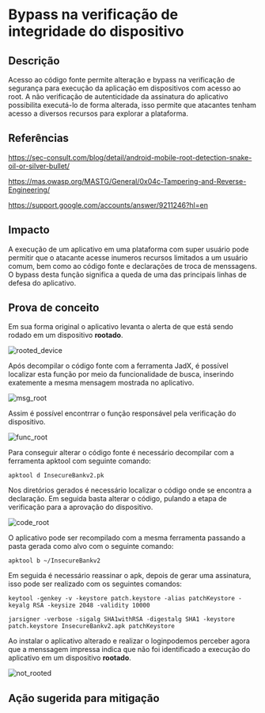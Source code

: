 # Bypass na verificação de integridade do dispositivo

## Descrição

Acesso ao código fonte permite alteração e bypass na verificação de segurança para execução da aplicação em dispositivos com acesso ao root. A não verificação de autenticidade da assinatura do aplicativo possibilita executá-lo de forma alterada, isso permite que atacantes tenham acesso a diversos recursos para explorar a plataforma.

## Referências

https://sec-consult.com/blog/detail/android-mobile-root-detection-snake-oil-or-silver-bullet/

https://mas.owasp.org/MASTG/General/0x04c-Tampering-and-Reverse-Engineering/

https://support.google.com/accounts/answer/9211246?hl=en


## Impacto

A execução de um aplicativo em uma plataforma com super usuário pode permitir que o atacante acesse inumeros recursos limitados a um usuário comum, bem como ao código fonte e declarações de troca de menssagens. O bypass desta função significa a queda de uma das principais linhas de defesa do aplicativo.

## Prova de conceito

Em sua forma original o aplicativo levanta o alerta de que está sendo rodado em um dispositivo **rootado**. 

![rooted_device](rooted_device.png)

Após decompilar o código fonte com a ferramenta JadX, é possível localizar esta função por meio da funcionalidade de busca, inserindo exatemente a mesma mensagem mostrada no aplicativo.

![msg_root](msg_root.png)

Assim é possível encontrrar o função responsável pela verificação do dispositivo.

![func_root](func_root.png)

Para conseguir alterar o código fonte é necessário decompilar com a ferramenta apktool com seguinte comando:

```
apktool d InsecureBankv2.pk
```
Nos diretórios gerados é necessário localizar o código onde se encontra a declaração. Em seguida basta alterar o código, pulando a etapa de verificação para a aprovação do dispositivo.

![code_root](code_root.png)

O aplicativo pode ser recompilado com a mesma ferramenta passando a pasta gerada como alvo com o seguinte comando:

```
apktool b ~/InsecureBankv2
```

Em seguida é necessário reassinar o apk, depois de gerar uma assinatura, isso pode ser realizado com os seguintes comandos:

```
keytool -genkey -v -keystore patch.keystore -alias patchKeystore -keyalg RSA -keysize 2048 -validity 10000 
```

```
jarsigner -verbose -sigalg SHA1withRSA -digestalg SHA1 -keystore patch.keystore InsecureBankv2.apk patchKeystore
```

Ao instalar o aplicativo alterado e realizar o loginpodemos perceber agora que a menssagem impressa indica que não foi identificado a execução do aplicativo em um dispositivo **rootado**.

![not_rooted](not_rooted.png)


## Ação sugerida para mitigação
